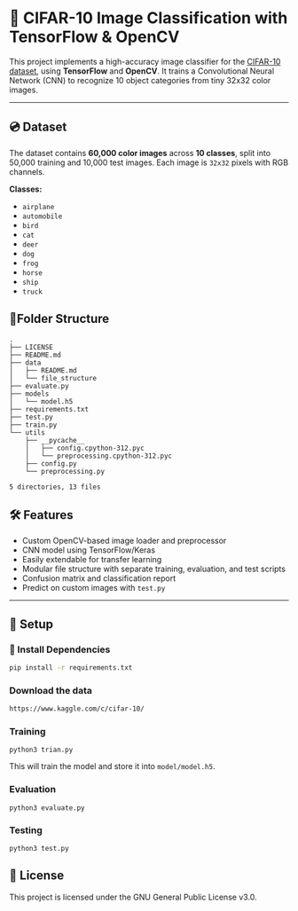 # 🧠 CIFAR-10 Image Classification with TensorFlow & OpenCV

This project implements a high-accuracy image classifier for the [CIFAR-10 dataset](https://www.cs.toronto.edu/~kriz/cifar.html), using **TensorFlow** and **OpenCV**. It trains a Convolutional Neural Network (CNN) to recognize 10 object categories from tiny 32x32 color images.


---

## 💿 Dataset

The dataset contains **60,000 color images** across **10 classes**, split into 50,000 training and 10,000 test images. Each image is `32x32` pixels with RGB channels.

**Classes:**
- `airplane`
- `automobile`
- `bird`
- `cat`
- `deer`
- `dog`
- `frog`
- `horse`
- `ship`
- `truck`

## 📁Folder Structure
```
.
├── LICENSE
├── README.md
├── data
│   ├── README.md
│   └── file_structure
├── evaluate.py
├── models
│   └── model.h5
├── requirements.txt
├── test.py
├── train.py
└── utils
    ├── __pycache__
    │   ├── config.cpython-312.pyc
    │   └── preprocessing.cpython-312.pyc
    ├── config.py
    └── preprocessing.py

5 directories, 13 files
```

## 🛠️ Features

- Custom OpenCV-based image loader and preprocessor
- CNN model using TensorFlow/Keras
- Easily extendable for transfer learning
- Modular file structure with separate training, evaluation, and test scripts
- Confusion matrix and classification report
- Predict on custom images with `test.py`

---

## 🚀 Setup

### 🔧 Install Dependencies

```bash
pip install -r requirements.txt
```

### Download the data

```html
https://www.kaggle.com/c/cifar-10/
```

### Training 

```shell
python3 trian.py
```
This will train the model and store it into `model/model.h5`.

### Evaluation

```shell
python3 evaluate.py
```

### Testing

```shell
python3 test.py
```

## 📜 License

This project is licensed under the GNU General Public License v3.0.